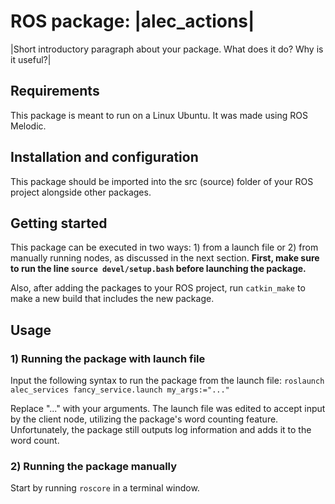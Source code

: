 # ROS package: |alec_actions|

|Short introductory paragraph about your package. What does it do? Why is it useful?|

## Requirements

This package is meant to run on a Linux Ubuntu. It was made using ROS Melodic.

## Installation and configuration

This package should be imported into the src (source) folder of your ROS project alongside other packages.

## Getting started

This package can be executed in two ways: 1) from a launch file or 2) from manually running nodes, as discussed in the next section. **First, make sure to run the line `source devel/setup.bash` before launching the package.**

Also, after adding the packages to your ROS project, run `catkin_make` to make a new build that includes the new package.

## Usage

### 1) Running the package with launch file
Input the following syntax to run the package from the launch file: `roslaunch alec_services fancy_service.launch my_args:="..."`

Replace "..." with your arguments. The launch file was edited to accept input by the client node, utilizing the package's word counting feature. Unfortunately, the package still outputs log information and adds it to the word count.

### 2) Running the package manually
Start by running `roscore` in a terminal window.
